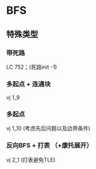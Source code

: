 # BFS
## 特殊类型
### 带死路
LC 752；(死路init -1)
### 多起点 + 连通块
vj 1_9 
### 多起点 
vj 1_10 (考虑先后问题以及边界条件)
### 反向BFS + 打表 （+康托展开）
vj 2_1 (打表避免TLE)
